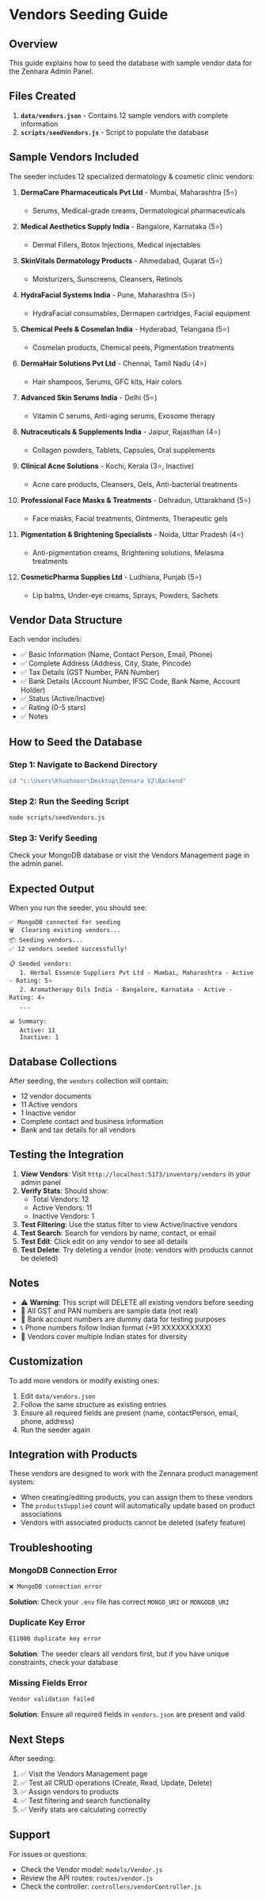 # Vendors Seeding Guide

## Overview
This guide explains how to seed the database with sample vendor data for the Zennara Admin Panel.

## Files Created
1. **`data/vendors.json`** - Contains 12 sample vendors with complete information
2. **`scripts/seedVendors.js`** - Script to populate the database

## Sample Vendors Included

The seeder includes 12 specialized dermatology & cosmetic clinic vendors:

1. **DermaCare Pharmaceuticals Pvt Ltd** - Mumbai, Maharashtra (5⭐)
   - Serums, Medical-grade creams, Dermatological pharmaceuticals
   
2. **Medical Aesthetics Supply India** - Bangalore, Karnataka (5⭐)
   - Dermal Fillers, Botox Injections, Medical injectables
   
3. **SkinVitals Dermatology Products** - Ahmedabad, Gujarat (5⭐)
   - Moisturizers, Sunscreens, Cleansers, Retinols
   
4. **HydraFacial Systems India** - Pune, Maharashtra (5⭐)
   - HydraFacial consumables, Dermapen cartridges, Facial equipment
   
5. **Chemical Peels & Cosmelan India** - Hyderabad, Telangana (5⭐)
   - Cosmelan products, Chemical peels, Pigmentation treatments
   
6. **DermaHair Solutions Pvt Ltd** - Chennai, Tamil Nadu (4⭐)
   - Hair shampoos, Serums, GFC kits, Hair colors
   
7. **Advanced Skin Serums India** - Delhi (5⭐)
   - Vitamin C serums, Anti-aging serums, Exosome therapy
   
8. **Nutraceuticals & Supplements India** - Jaipur, Rajasthan (4⭐)
   - Collagen powders, Tablets, Capsules, Oral supplements
   
9. **Clinical Acne Solutions** - Kochi, Kerala (3⭐, Inactive)
   - Acne care products, Cleansers, Gels, Anti-bacterial treatments
   
10. **Professional Face Masks & Treatments** - Dehradun, Uttarakhand (5⭐)
    - Face masks, Facial treatments, Ointments, Therapeutic gels
    
11. **Pigmentation & Brightening Specialists** - Noida, Uttar Pradesh (4⭐)
    - Anti-pigmentation creams, Brightening solutions, Melasma treatments
    
12. **CosmeticPharma Supplies Ltd** - Ludhiana, Punjab (5⭐)
    - Lip balms, Under-eye creams, Sprays, Powders, Sachets

## Vendor Data Structure

Each vendor includes:
- ✅ Basic Information (Name, Contact Person, Email, Phone)
- ✅ Complete Address (Address, City, State, Pincode)
- ✅ Tax Details (GST Number, PAN Number)
- ✅ Bank Details (Account Number, IFSC Code, Bank Name, Account Holder)
- ✅ Status (Active/Inactive)
- ✅ Rating (0-5 stars)
- ✅ Notes

## How to Seed the Database

### Step 1: Navigate to Backend Directory
```bash
cd "c:\Users\Khushnoor\Desktop\Zennara V2\Backend"
```

### Step 2: Run the Seeding Script
```bash
node scripts/seedVendors.js
```

### Step 3: Verify Seeding
Check your MongoDB database or visit the Vendors Management page in the admin panel.

## Expected Output

When you run the seeder, you should see:
```
✅ MongoDB connected for seeding
🗑️  Clearing existing vendors...
📦 Seeding vendors...
✅ 12 vendors seeded successfully!

📋 Seeded vendors:
   1. Herbal Essence Suppliers Pvt Ltd - Mumbai, Maharashtra - Active - Rating: 5⭐
   2. Aromatherapy Oils India - Bangalore, Karnataka - Active - Rating: 4⭐
   ...

📊 Summary:
   Active: 11
   Inactive: 1
```

## Database Collections

After seeding, the `vendors` collection will contain:
- 12 vendor documents
- 11 Active vendors
- 1 Inactive vendor
- Complete contact and business information
- Bank and tax details for all vendors

## Testing the Integration

1. **View Vendors**: Visit `http://localhost:5173/inventory/vendors` in your admin panel
2. **Verify Stats**: Should show:
   - Total Vendors: 12
   - Active Vendors: 11
   - Inactive Vendors: 1
3. **Test Filtering**: Use the status filter to view Active/Inactive vendors
4. **Test Search**: Search for vendors by name, contact, or email
5. **Test Edit**: Click edit on any vendor to see all details
6. **Test Delete**: Try deleting a vendor (note: vendors with products cannot be deleted)

## Notes

- ⚠️ **Warning**: This script will DELETE all existing vendors before seeding
- 📝 All GST and PAN numbers are sample data (not real)
- 🏦 Bank account numbers are dummy data for testing purposes
- 📞 Phone numbers follow Indian format (+91 XXXXXXXXXX)
- 🏢 Vendors cover multiple Indian states for diversity

## Customization

To add more vendors or modify existing ones:
1. Edit `data/vendors.json`
2. Follow the same structure as existing entries
3. Ensure all required fields are present (name, contactPerson, email, phone, address)
4. Run the seeder again

## Integration with Products

These vendors are designed to work with the Zennara product management system:
- When creating/editing products, you can assign them to these vendors
- The `productsSupplied` count will automatically update based on product associations
- Vendors with associated products cannot be deleted (safety feature)

## Troubleshooting

### MongoDB Connection Error
```bash
❌ MongoDB connection error
```
**Solution**: Check your `.env` file has correct `MONGO_URI` or `MONGODB_URI`

### Duplicate Key Error
```bash
E11000 duplicate key error
```
**Solution**: The seeder clears all vendors first, but if you have unique constraints, check your database

### Missing Fields Error
```bash
Vendor validation failed
```
**Solution**: Ensure all required fields in `vendors.json` are present and valid

## Next Steps

After seeding:
1. ✅ Visit the Vendors Management page
2. ✅ Test all CRUD operations (Create, Read, Update, Delete)
3. ✅ Assign vendors to products
4. ✅ Test filtering and search functionality
5. ✅ Verify stats are calculating correctly

## Support

For issues or questions:
- Check the Vendor model: `models/Vendor.js`
- Review the API routes: `routes/vendor.js`
- Check the controller: `controllers/vendorController.js`
